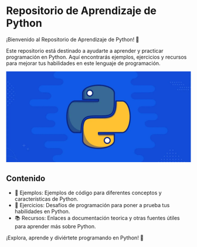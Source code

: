 # Repositorio de Aprendizaje de Python

¡Bienvenido al Repositorio de Aprendizaje de Python! 👋

Este repositorio está destinado a ayudarte a aprender y practicar programación en Python. Aquí encontrarás ejemplos, ejercicios y recursos para mejorar tus habilidades en este lenguaje de programación.

![Icono de Python](/Images/icon.png)

## Contenido

- 📁 Ejemplos: Ejemplos de código para diferentes conceptos y características de Python.
- 📁 Ejercicios: Desafíos de programación para poner a prueba tus habilidades en Python.
- 📚 Recursos: Enlaces a documentación teorica y otras fuentes útiles para aprender más sobre Python.

¡Explora, aprende y diviértete programando en Python! 🚀